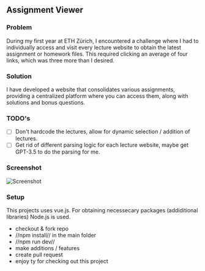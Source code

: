 ## Assignment Viewer

### Problem

During my first year at ETH Zürich, I encountered a challenge where I had to individually access and visit every lecture website to obtain the latest assignment or homework files. This required clicking an average of four links, which was three more than I desired.

### Solution

I have developed a website that consolidates various assignments, providing a centralized platform where you can access them, along with solutions and bonus questions.

### TODO's

- [ ] Don't hardcode the lectures, allow for dynamic selection / addition of lectures.
- [ ] Get rid of different parsing logic for each lecture website, maybe get GPT-3.5 to do the parsing for me.

### Screenshot

![Screenshot](./repo/screenshot.png)

### Setup
This projects uses vue.js. For obtaining necessecary packages (addiditional libraries) Node.js is used.
* checkout & fork repo 
* //npm install// in the main folder
* //npm run dev//
* make additions / features
* create pull request
* enjoy ty for checking out this project
